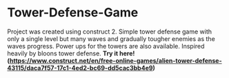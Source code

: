 # Tower-Defense-Game
Project was created using construct 2. Simple tower defense game with only a single level but many waves and gradually tougher enemies as the waves progress. Power ups for the towers are also available. Inspired heavily by bloons tower defense.
<b>Try it here! (https://www.construct.net/en/free-online-games/alien-tower-defense-43115/daca7f57-17c1-4ed2-bc69-dd5cac3bb4e9)</b>
